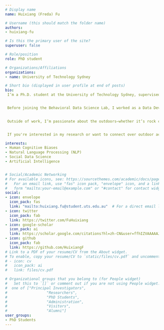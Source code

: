```yaml
---
# Display name
name: Huixiang (Freda) Fu

# Username (this should match the folder name)
authors:
- huixiang-fu

# Is this the primary user of the site?
superuser: false

# Role/position
role: PhD student

# Organizations/Affiliations
organizations:
- name: University of Technology Sydney

# Short bio (displayed in user profile at end of posts)
bio: 
 I’m a Ph.D. student at the University of Technology Sydney, supervised by Dr. Marian-Andrei Rizoiu. My research focuses on understanding the human factors that drive the spread of misinformation and exploring how we can effectively mitigate it.


 Before joining the Behavioral Data Science Lab, I worked as a Data Development Engineer at the fintech company Alipay, where I helped build an LLM-powered data asset agent to improve how users search for and interact with data resources. I’ve also interned as a Machine Learning Engineer at TikTok and Didi Global. At TikTok, I worked on boosting recommendations for long-tail, high-quality videos using NLP techniques to support a healthier content ecosystem. At Didi, I contributed to implement strategies using ML models aimed at improving user engagement within the e-commerce recommendation system.
 

 Outside of work, I’m passionate about the outdoors—whether it’s rock climbing, hiking, or diving (scuba or free diving), I’m always up for an adventure.


 If you're interested in my research or want to connect over outdoor activities, feel free to reach out on **[Twitter](https://twitter.com/FuHuixiang)**.

interests:
- Human Cognitive Biases
- Natural Language Processing (NLP)
- Social Data Science
- Artificial Intelligence


# Social/Academic Networking
# For available icons, see: https://sourcethemes.com/academic/docs/page-builder/#icons
#   For an email link, use "fas" icon pack, "envelope" icon, and a link in the
#   form "mailto:your-email@example.com" or "#contact" for contact widget.
social:
- icon: envelope
  icon_pack: fas
  link: "mailto:huixiang.fu@student.uts.edu.au"  # For a direct email link, use "mailto:test@example.org".
- icon: twitter
  icon_pack: fab
  link: https://twitter.com/FuHuixiang
- icon: google-scholar
  icon_pack: ai
  link: https://scholar.google.com/citations?hl=zh-CN&user=ffhIZVAAAAAJ
- icon: github
  icon_pack: fab
  link: https://github.com/HuixiangF
# Link to a PDF of your resume/CV from the About widget.
# To enable, copy your resume/CV to `static/files/cv.pdf` and uncomment the lines below.
# - icon: cv
#   icon_pack: ai
#   link: files/cv.pdf

# Organizational groups that you belong to (for People widget)
#   Set this to `[]` or comment out if you are not using People widget.
#  one of ["Principal Investigators",
#                  "Researchers",
#                  "PhD Students",
#                  "Administration",
#                  "Visitors",
#                  "Alumni"]
user_groups:
- PhD Students
---
```

